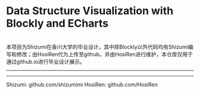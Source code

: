 # Data Structure Visualization with Blockly and ECharts
<br>
本项目为Shizumi在香川大学的毕业设计，其中除Blockly以外代码均有Shizumi编写和修改；由HosiRen代为上传至github，并由HosiRen进行维护，本仓库仅用于通过github.io进行毕业设计展示。
<hr>
<hr>
Shizumi: github.com/shizumimi
HosiRen: github.com/HosiRen